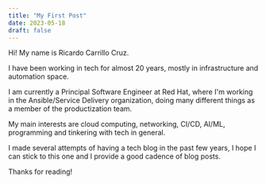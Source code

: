 ```yaml
---
title: "My First Post"
date: 2023-05-18
draft: false
---
```


Hi! My name is Ricardo Carrillo Cruz. 

I have been working in tech for almost
20 years, mostly in infrastructure and automation space.

I am currently a Principal Software Engineer at Red Hat, where I'm working in the Ansible/Service Delivery
organization, doing many different things as a member of the productization team.

My main interests are cloud computing, networking, CI/CD, AI/ML, programming and tinkering with tech in general.

I made several attempts of having a tech blog in the past few years, I hope I can stick to this one
and I provide a good cadence of blog posts.

Thanks for reading!
